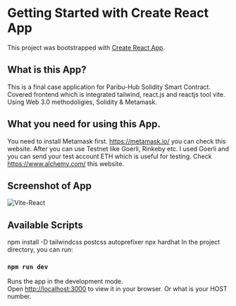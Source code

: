 # Getting Started with Create React App

This project was bootstrapped with [Create React App](https://github.com/facebook/create-react-app).

## What is this App?

This is a final case application for Paribu-Hub Solidity Smart Contract. Covered frontend which is integrated tailwind, react.js and reactjs tool vite. Using Web 3.0 methodoligies, Solidity & Metamask.

## What you need for using this App.
You need to install Metamask first.
https://metamask.io/ you can check this website. After you can use Testnet like Goerli, Rinkeby etc. I used Goerli and you can send your test account ETH which is useful for testing. Check https://www.alchemy.com/ this website.

## Screenshot of App
![Vite-React](https://user-images.githubusercontent.com/25801979/213933654-98e0543d-b940-4b50-aaa1-213c46e31215.png)



## Available Scripts
npm install -D tailwindcss postcss autoprefixer
npx hardhat
In the project directory, you can run:
### `npm run dev`

Runs the app in the development mode.\
Open [http://localhost:3000](http://localhost:3000) to view it in your browser. Or what is your HOST number.
